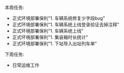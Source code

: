 本周任务:

- 正式环境部署保利"1. 车辆系统修复少字段bug"
- 正式环境部署保利"1. 车辆系统上线登录验证去掉注释"
- 正式环境部署保利"1. 车辆系统上线"
- 正式环境部署保利"1. 集装箱时长统计"
- 正式环境部署保利"1. 下站导入出站列车单"

下周任务:

- 日常运维工作  